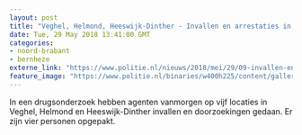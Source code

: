 ```yaml
---
layout: post
title: "Veghel, Helmond, Heeswijk-Dinther - Invallen en arrestaties in drugsonderzoek"
date: Tue, 29 May 2018 13:41:00 GMT
categories: 
- noord-brabant 
- bernheze 
externe_link: "https://www.politie.nl/nieuws/2018/mei/29/09-invallen-en-arrestaties-in-drugsonderzoek.html"
feature_image: "https://www.politie.nl/binaries/w400h225/content/gallery/politie/nieuws/2015/maart/08-zwb/wiet-bedrijfspand-2.jpg"
---
```


In een drugsonderzoek hebben agenten vanmorgen op vijf locaties in Veghel, Helmond en Heeswijk-Dinther invallen en doorzoekingen gedaan. Er zijn vier personen opgepakt.

